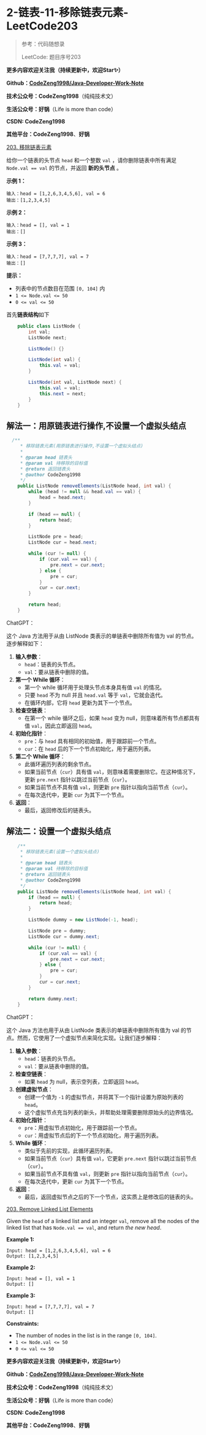 # 2-链表-11-移除链表元素-LeetCode203

> 参考：代码随想录
>
> LeetCode: 题目序号203



**更多内容欢迎关注我（持续更新中，欢迎Star✨）**

**Github：[CodeZeng1998/Java-Developer-Work-Note](https://github.com/CodeZeng1998/Java-Developer-Work-Note)**

**技术公众号：CodeZeng1998**（纯纯技术文）

**生活公众号：好锅**（Life is more than code）

**CSDN: CodeZeng1998**

**其他平台：CodeZeng1998**、**好锅**



[203. 移除链表元素](https://leetcode.cn/problems/remove-linked-list-elements/)

给你一个链表的头节点 `head` 和一个整数 `val` ，请你删除链表中所有满足 `Node.val == val` 的节点，并返回 **新的头节点** 。

 

**示例 1：**

```
输入：head = [1,2,6,3,4,5,6], val = 6
输出：[1,2,3,4,5]
```

**示例 2：**

```
输入：head = [], val = 1
输出：[]
```

**示例 3：**

```
输入：head = [7,7,7,7], val = 7
输出：[]
```

 

**提示：**

- 列表中的节点数目在范围 `[0, 104]` 内
- `1 <= Node.val <= 50`
- `0 <= val <= 50`



首先**链表结构**如下

```java
    public class ListNode {
        int val;
        ListNode next;

        ListNode() {}

        ListNode(int val) {
            this.val = val;
        }

        ListNode(int val, ListNode next) {
            this.val = val;
            this.next = next;
        }
    }
```







## **解法一：用原链表进行操作,不设置一个虚拟头结点**

```java
  /**
     * 移除链表元素(用原链表进行操作,不设置一个虚拟头结点)
     *
     * @param head 链表头
     * @param val 待移除的目标值
     * @return 返回链表头
     * @author CodeZeng1998
     */
    public ListNode removeElements(ListNode head, int val) {
        while (head != null && head.val == val) {
            head = head.next;
        }

        if (head == null) {
            return head;
        }

        ListNode pre = head;
        ListNode cur = head.next;

        while (cur != null) {
            if (cur.val == val) {
                pre.next = cur.next;
            } else {
                pre = cur;
            }
            cur = cur.next;
        }

        return head;
    }
```

ChatGPT：

这个 Java 方法用于从由 ListNode 类表示的单链表中删除所有值为 val 的节点。逐步解释如下：

1. **输入参数**：
   - `head`：链表的头节点。
   - `val`：要从链表中删除的值。
2. **第一个 While 循环**：
   - 第一个 while 循环用于处理头节点本身具有值 `val` 的情况。
   - 只要 `head` 不为 null 并且 `head.val` 等于 `val`，它就会迭代。
   - 在循环内部，它将 `head` 更新为其下一个节点。
3. **检查空链表**：
   - 在第一个 while 循环之后，如果 `head` 变为 null，则意味着所有节点都具有值 `val`，因此立即返回 `head`。
4. **初始化指针**：
   - `pre`：与 `head` 具有相同的初始值，用于跟踪前一个节点。
   - `cur`：在 `head` 后的下一个节点初始化，用于遍历列表。
5. **第二个 While 循环**：
   - 此循环遍历列表的剩余节点。
   - 如果当前节点（`cur`）具有值 `val`，则意味着需要删除它。在这种情况下，更新 `pre.next` 指针以跳过当前节点（`cur`）。
   - 如果当前节点不具有值 `val`，则更新 `pre` 指针以指向当前节点（`cur`）。
   - 在每次迭代中，更新 `cur` 为其下一个节点。
6. **返回**：
   - 最后，返回修改后的链表头。





## **解法二：设置一个虚拟头结点**

```java
    /**
     * 移除链表元素(设置一个虚拟头结点)
     *
     * @param head 链表头
     * @param val 待移除的目标值
     * @return 返回链表头
     * @author CodeZeng1998
     */
    public ListNode removeElements(ListNode head, int val) {
        if (head == null) {
            return head;
        }

        ListNode dummy = new ListNode(-1, head);

        ListNode pre = dummy;
        ListNode cur = dummy.next;

        while (cur != null) {
            if (cur.val == val) {
                pre.next = cur.next;
            } else {
                pre = cur;
            }
            cur = cur.next;
        }

        return dummy.next;
    }
```

ChatGPT：

这个 Java 方法也用于从由 ListNode 类表示的单链表中删除所有值为 val 的节点。然而，它使用了一个虚拟节点来简化实现。让我们逐步解释：

1. **输入参数**：
   - `head`：链表的头节点。
   - `val`：要从链表中删除的值。
2. **检查空链表**：
   - 如果 `head` 为 null，表示空列表，立即返回 `head`。
3. **创建虚拟节点**：
   - 创建一个值为 `-1` 的虚拟节点，并将其下一个指针设置为原始列表的 `head`。
   - 这个虚拟节点充当列表的新头，并帮助处理需要删除原始头的边界情况。
4. **初始化指针**：
   - `pre`：用虚拟节点初始化，用于跟踪前一个节点。
   - `cur`：用虚拟节点后的下一个节点初始化，用于遍历列表。
5. **While 循环**：
   - 类似于先前的实现，此循环遍历列表。
   - 如果当前节点（`cur`）具有值 `val`，它更新 `pre.next` 指针以跳过当前节点（`cur`）。
   - 如果当前节点不具有值 `val`，则更新 `pre` 指针以指向当前节点（`cur`）。
   - 在每次迭代中，更新 `cur` 为其下一个节点。
6. **返回**：
   - 最后，返回虚拟节点之后的下一个节点，这实质上是修改后的链表的头。



[203. Remove Linked List Elements](https://leetcode.cn/problems/remove-linked-list-elements/)

Given the `head` of a linked list and an integer `val`, remove all the nodes of the linked list that has `Node.val == val`, and return *the new head*.

 

**Example 1:**

```
Input: head = [1,2,6,3,4,5,6], val = 6
Output: [1,2,3,4,5]
```

**Example 2:**

```
Input: head = [], val = 1
Output: []
```

**Example 3:**

```
Input: head = [7,7,7,7], val = 7
Output: []
```

 

**Constraints:**

- The number of nodes in the list is in the range `[0, 104]`.
- `1 <= Node.val <= 50`
- `0 <= val <= 50`



**更多内容欢迎关注我（持续更新中，欢迎Star✨）**

**Github：[CodeZeng1998/Java-Developer-Work-Note](https://github.com/CodeZeng1998/Java-Developer-Work-Note)**

**技术公众号：CodeZeng1998**（纯纯技术文）

**生活公众号：好锅**（Life is more than code）

**CSDN: CodeZeng1998**

**其他平台：CodeZeng1998**、**好锅**
